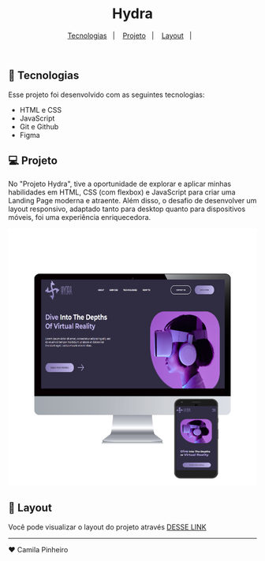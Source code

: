 <h1 align="center">Hydra</h1>

<p align="center">
  <a href="#-tecnologias">Tecnologias</a>&nbsp;&nbsp;&nbsp;|&nbsp;&nbsp;&nbsp;
  <a href="#-projeto">Projeto</a>&nbsp;&nbsp;&nbsp;|&nbsp;&nbsp;&nbsp;
  <a href="#-layout">Layout</a>&nbsp;&nbsp;&nbsp;|&nbsp;&nbsp;&nbsp;
</p>
<br>

## 🚀 Tecnologias

Esse projeto foi desenvolvido com as seguintes tecnologias:

- HTML e CSS
- JavaScript
- Git e Github
- Figma

## 💻 Projeto

No "Projeto Hydra", tive a oportunidade de explorar e aplicar minhas habilidades em HTML, CSS (com flexbox) 
e JavaScript para criar uma Landing Page moderna e atraente. Além disso, o desafio de desenvolver um layout responsivo, 
adaptado tanto para desktop quanto para dispositivos móveis, foi uma experiência enriquecedora.

<img src="/new.png" >

## 🔖 Layout

Você pode visualizar o layout do projeto através [DESSE LINK](https://resplendent-gumption-2ab749.netlify.app/)

--- 

♥ Camila Pinheiro 
